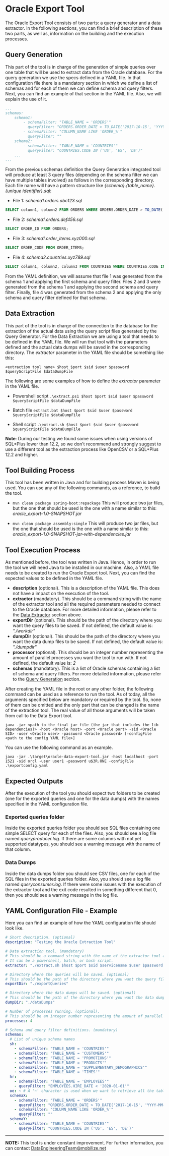 # Oracle Export Tool

The Oracle Export Tool consists of two parts: a query generator and a data extractor. In the following sections, you can find a brief description of these two parts, as well as, information on the building and the execution processes. 

## Query Generation

This part of the tool is in charge of the generation of simple queries over one table that will be used to extract data from the Oracle database. For the query generation we use the specs defined in a YAML file. In that configuration file there is a mandatory section in which we define a list of schemas and for each of them we can define schema and query filters. Next, you can find an example of that section in the YAML file. Also, we will explain the use of it.

```yaml
...
schemas:
    schema1:
        - schemaFilter: "TABLE_NAME = 'ORDERS'"
          queryFilter: "ORDERS.ORDER_DATE > TO_DATE('2017-10-15', 'YYYY-MM-DD')"
        - schemaFilter: "COLUMN_NAME LIKE 'ORDER_%'"
          queryFilter: ""
    schema2:
        - schemaFilter: "TABLE_NAME = 'COUNTRIES'"
          queryFilter: "COUNTRIES.CODE IN ('US', 'ES', 'DE')"
    ...
...
```

From the previous schemas definition the Query Generation integrated tool will produce at least 3 query files (depending on the schema filter we can have multiple tables involved) as follows in the corresponding directory. Each file name will have a pattern structure like *{schema}.{table_name}.{unique identifier}.sql*:

* File 1: *schema1.orders.abc123.sql*
```sql
SELECT column1, column2 FROM ORDERS WHERE ORDERS.ORDER_DATE > TO_DATE('2021-01-01', 'YYYY-MM-DD')
```

* File 2: *schema1.orders.def456.sql*
```sql
SELECT ORDER_ID FROM ORDERS;
```

* File 3: *schema1.order_items.xyz000.sql*
```sql
SELECT ORDER_CODE FROM ORDER_ITEMS;
```

* File 4: *schema2.countries.xyz789.sql*
```sql
SELECT column1, column2, column3 FROM COUNTRIES WHERE COUNTRIES.CODE IN ('US', 'ES', 'DE')
```

From the YAML definition, we will assume that file 1 was generated from the schema 1 and applying the first schema and query filter. Files 2 and 3 were generated from the schema 1 and applying the second schema and query filter. Finally, file 4 was generated from the schema 2 and applying the only schema and query filter defined for that schema.

## Data Extraction

This part of the tool is in charge of the connection to the database for the extraction of the actual data using the query script files generated by the Query Generator. For the Data Extraction we are using a tool that needs to be defined in the YAML file. We will run that tool with the parameters defined and the actual data dumps will be saved in the corresponding directory. The *extractor* parameter in the YAML file should be something like this:

`<extraction tool name> $host $port $sid $user $password $queryScriptFile $dataDumpFile`

The following are some examples of how to define the *extractor* parameter in the YAML file. 

* Powershell script
`.\extract.ps1 $host $port $sid $user $password $queryScriptFile $dataDumpFile`

* Batch file
`extract.bat $host $port $sid $user $password $queryScriptFile $dataDumpFile`

* Shell script
`.\extract.sh $host $port $sid $user $password $queryScriptFile $dataDumpFile`

**Note**: During our testing we found some issues when using versions of SQL\*Plus lower than 12.2, so we don't recommend and strongly suggest to use a different tool as the extraction process like OpenCSV or a SQL\*Plus 12.2 and higher.

## Tool Building Process

This tool has been written in Java and for building process Maven is being used. You can use any of the following commands, as a reference, to build the tool.

* `mvn clean package spring-boot:repackage`
This will produce two jar files, but the one that should be used is the one with a name similar to this: *oracle_export-1.0-SNAPSHOT.jar*

* `mvn clean package assembly:single`
This will produce two jar files, but the one that should be used is the one with a name similar to this: *oracle_export-1.0-SNAPSHOT-jar-with-dependencies.jar*

## Tool Execution Process

As mentioned before, the tool was written in Java. Hence, in order to run the tool we will need Java to be installed in our machine. Also, a YAML file needs to be created to run the Oracle Export tool. Next, you can find the expected values to be defined in the YAML file.

- **description** (optional). This is a description of the YAML file. This does not have a impact on the execution of the tool.
- **extractor** (mandatory). This should be a command string with the name of the extractor tool and all the required parameters needed to connect to the Oracle database. For more detailed information, please refer to the [Data Extractor](#data-extraction) section above.
- **exportDir** (optional). This should be the path of the directory where you want the query files to be saved. If not defined, the default value is: *"./workdir"*
- **dumpDir** (optional). This should be the path of the directory where you want the data dump files to be saved. If not defined, the default value is: *"./dumpdir"*
- **processor** (optional). This should be an integer number representing the amount of parallel processes you want the tool to run with. If not defined, the default value is: *2*
- **schemas** (mandatory). This is a list of Oracle schemas containing a list of schema and query filters. For more detailed information, please refer to the [Query Generation](#query-generation) section.

After creating the YAML file in the root or any other folder, the following command can be used as a reference to run the tool. As of today, all the arguments specified below are mandatory or required by the tool. So, none of them can be omitted and the only part that can be changed is the name of the extraction tool. The real value of all those arguments will be taken from call to the Data Export tool.

`java -jar <path to the final jar file (the jar that includes the lib dependencies)> -host <Oracle host> -port <Oracle port> -sid <Oracle SID> -user <Oracle user> -password <Oracle password> [-configFile <path to the config YAML file>]`

You can use the following command as an example.

`java -jar .\target\oracle-data-export-tool.jar -host localhost -port 1521 -sid orcl -user user1 -password u$3R.ONE -configFile .\exportconfig.yaml`


## Expected Outputs

After the execution of the tool you should expect two folders to be created (one for the exported queries and one for the data dumps) with the names specified in the YAML configuration file. 

### Exported queries folder

Inside the exported queries folder you should see SQL files containing one simple SELECT query for each of the files. Also, you should see a log file named *queryproducer.log*. If there are some columns with not yet supported datatypes, you should see a warning message with the name of that column. 

### Data Dumps

Inside the data dumps folder you should see CSV files, one for each of the SQL files in the exported queries folder. Also, you should see a log file named *queryconsumer.log*. If there were some issues with the execution of the extractor tool and the exit code resulted in something different that 0, then you should see a warning message in the log file.


## YAML Configuration File - Example

Here you can find an example of how the YAML configuration file should look like. 

```yml
# Short description. (optional)
description: "Testing the Oracle Extraction Tool"

# Data extraction tool. (mandatory)
# This should be a command string with the name of the extractor tool and all the required parameters needed to connect to the Oracle database.
# It can be a powershell, batch, or bash script.
extractor: "./extract.sh $host $port $sid $servicename $user $password $filename $outfilename"

# Directory where the queries will be saved. (optional)
# This should be the path of the directory where you want the query files to be saved. If not defined, the default value is: "./workdir"
exportDir: "./exportQueries"

# Directory where the data dumps will be saved. (optional)
# This should be the path of the directory where you want the data dump files to be saved. If not defined, the default value is: "./dumpdir"
dumpDir: "./dataDumps"

# Number of processes running. (optional). 
# This should be an integer number representing the amount of parallel processes you want the tool to run with. If not defined, the default value is: *2*
processes: 4

# Schema and query filter definitions. (mandatory)
schemas: 
  # List of unique schema names
  sh: 
    - schemaFilter: "TABLE_NAME = 'COUNTRIES'"
    - schemaFilter: "TABLE_NAME = 'CUSTOMERS'"
    - schemaFilter: "TABLE_NAME = 'PROMOTIONS'"
    - schemaFilter: "TABLE_NAME = 'PRODUCTS'"
    - schemaFilter: "TABLE_NAME = 'SUPPLEMENTARY_DEMOGRAPHICS'"
    - schemaFilter: "TABLE_NAME = 'TIMES'"
  hr: 
    - schemaFilter: "TABLE_NAME = 'EMPLOYEES'"
    - queryFilter: "EMPLOYEES.HIRE_DATE < '2020-01-01'"
  oe: ~ # A '~' character is used when we want to retrieve all the tables from this schema
  schemaX:
    - schemaFilter: "TABLE_NAME = 'ORDERS'"
      queryFilter: "ORDERS.ORDER_DATE > TO_DATE('2017-10-15', 'YYYY-MM-DD')"
    - schemaFilter: "COLUMN_NAME LIKE 'ORDER_%'"
      queryFilter: ""
  schemaY:
    - schemaFilter: "TABLE_NAME = 'COUNTRIES'"
      queryFilter: "COUNTRIES.CODE IN ('US', 'ES', 'DE')"
```

___

**NOTE:** This tool is under constant improvement. For further information, you can contact <DataEngineeringTeam@mobilize.net>